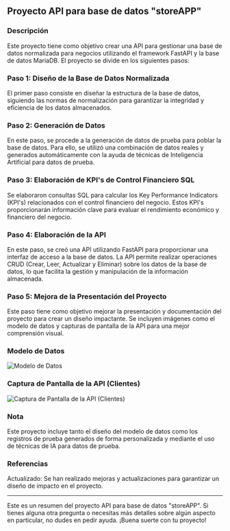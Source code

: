 ## Proyecto API para base de datos "storeAPP"

### Descripción

Este proyecto tiene como objetivo crear una API para gestionar una base de datos normalizada para negocios utilizando el framework FastAPI y la base de datos MariaDB. El proyecto se divide en los siguientes pasos:

### Paso 1: Diseño de la Base de Datos Normalizada

El primer paso consiste en diseñar la estructura de la base de datos, siguiendo las normas de normalización para garantizar la integridad y eficiencia de los datos almacenados.

### Paso 2: Generación de Datos

En este paso, se procede a la generación de datos de prueba para poblar la base de datos. Para ello, se utilizó una combinación de datos reales y generados automáticamente con la ayuda de técnicas de Inteligencia Artificial para datos de prueba.

### Paso 3: Elaboración de KPI's de Control Financiero SQL

Se elaboraron consultas SQL para calcular los Key Performance Indicators (KPI's) relacionados con el control financiero del negocio. Estos KPI's proporcionarán información clave para evaluar el rendimiento económico y financiero del negocio.

### Paso 4: Elaboración de la API

En este paso, se creó una API utilizando FastAPI para proporcionar una interfaz de acceso a la base de datos. La API permite realizar operaciones CRUD (Crear, Leer, Actualizar y Eliminar) sobre los datos de la base de datos, lo que facilita la gestión y manipulación de la información almacenada.

### Paso 5: Mejora de la Presentación del Proyecto

Este paso tiene como objetivo mejorar la presentación y documentación del proyecto para crear un diseño impactante. Se incluyen imágenes como el modelo de datos y capturas de pantalla de la API para una mejor comprensión visual.

### Modelo de Datos

![Modelo de Datos](https://i.postimg.cc/mDK1kryH/modelodatostest.png)

### Captura de Pantalla de la API (Clientes)

![Captura de Pantalla de la API (Clientes)](https://postimg.cc/FkmfRPPS)

### Nota

Este proyecto incluye tanto el diseño del modelo de datos como los registros de prueba generados de forma personalizada y mediante el uso de técnicas de IA para datos de prueba.

### Referencias

Actualizado: Se han realizado mejoras y actualizaciones para garantizar un diseño de impacto en el proyecto.

---

Este es un resumen del proyecto API para base de datos "storeAPP". Si tienes alguna otra pregunta o necesitas más detalles sobre algún aspecto en particular, no dudes en pedir ayuda. ¡Buena suerte con tu proyecto!